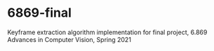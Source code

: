 # 6869-final
Keyframe extraction algorithm implementation for final project, 6.869 Advances in Computer Vision, Spring 2021
